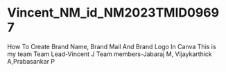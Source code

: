 # Vincent_NM_id_NM2023TMID09697
How To Create Brand Name, Brand Mail And Brand Logo In Canva
This is my team
Team Lead-Vincent J
Team members-Jabaraj M, Vijaykarthick A,Prabasankar P
